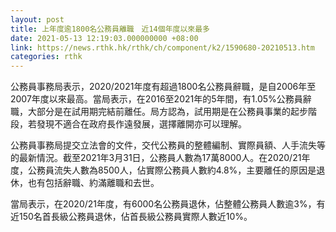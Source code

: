 ```yaml
---
layout: post
title: 上年度逾1800名公務員離職　近14個年度以來最多
date: 2021-05-13 12:19:03.000000000 +08:00
link: https://news.rthk.hk/rthk/ch/component/k2/1590680-20210513.htm
categories: rthk
---
```


公務員事務局表示，2020/2021年度有超過1800名公務員辭職，是自2006年至2007年度以來最高。當局表示，在2016至2021年的5年間，有1.05%公務員辭職，大部分是在試用期完結前離任。局方認為，試用期是在公務員事業的起步階段，若發現不適合在政府長作遠發展，選擇離開亦可以理解。

公務員事務局提交立法會的文件，交代公務員的整體編制、實際員額、人手流失等的最新情況。截至2021年3月31日，公務員人數為17萬8000人。在2020/21年度，公務員流失人數為8500人，佔實際公務員人數約4.8%，主要離任的原因是退休，也有包括辭職、約滿離職和去世。

當局表示，在2020/21年度，有6000名公務員退休，佔整體公務員人數逾3%，有近150名首長級公務員退休，佔首長級公務員實際人數近10%。
